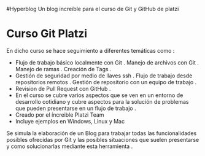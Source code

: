 #Hyperblog
Un blog increíble para el curso de Git y GitHub de platzi

# Curso Git Platzi
En dicho curso se hace seguimiento a diferentes temáticas como :
* Flujo de trabajo básico localmente con Git .
 Manejo de archivos con Git .
 Manejo de ramas .
 Creación de Tags .
* Gestión de seguridad por medio de llaves ssh .
  Flujo de trabajo desde repositorios remotos .
 Gestión de repositorio con un equipo de trabajo .
* Revision de Pull Request con GitHub .
* En el curso se cubre varios aspectos que se ven en un entorno
de desarrollo cotidiano y cubre aspectos para la solución de
problemas que pueden presentarse en un flujo de trabajo . 
* Creado por el íncreible Platzi Team
* Incluye ejemplos en Windows, Linux y Mac

Se simula la elaboración de un Blog para trabajar todas las
funcionalidades posibles ofrecidas por Git y las posibles
situaciones que suelen presentarse y como solucionarlas mediante
esta herramienta .
